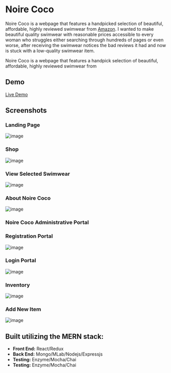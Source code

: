 # Noire Coco

Noire Coco is a webpage that features a handpicked selection of beautiful, affordable, highly reviewed swimwear from <a href="https://www.amazon.com"/>Amazon</a>. I wanted to make beautiful quality swimwear with reasonable prices accessible to every woman who struggles either searching through hundreds of pages or even worse, after receiving the swimwear notices the bad reviews it had and now is stuck with a low-quality swimwear item. 
  
Noire Coco is a webpage that features a handpick selection of beautiful, affordable, highly reviewed swimwear from 

## Demo

<a href="https://heroku.com"/>Live Demo</a>

## Screenshots

### Landing Page

![image](https://user-images.githubusercontent.com/38567356/54554328-6e2bb100-4971-11e9-88a4-af70052d8dec.png)

### Shop

![image](https://user-images.githubusercontent.com/38567356/54554387-8996bc00-4971-11e9-8e21-83e6ce3d53ff.png)

### View Selected Swimwear

![image](https://i.imgur.com/0a3N5io.png)

### About Noire Coco

![image](https://i.imgur.com/D0DbWcZ.png)

### Noire Coco Administrative Portal

### Registration Portal

![image](https://i.imgur.com/ZnJaBQI.png)


### Login Portal

![image](https://i.imgur.com/x9h4m7U.png)

### Inventory
![image](https://i.imgur.com/s0sPlus.png) 

### Add New Item
![image](https://i.imgur.com/nrFuCH5.png)

## Built utilizing the MERN stack:

- **Front End:** React/Redux
- **Back End:** Mongo/MLab/Nodejs/Expressjs
- **Testing:** Enzyme/Mocha/Chai
- **Testing:** Enzyme/Mocha/Chai

